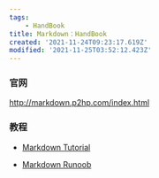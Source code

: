 ```yaml
---
tags: 
    - HandBook
title: Markdown：HandBook
created: '2021-11-24T09:23:17.619Z'
modified: '2021-11-25T03:52:12.423Z'
---
```


### 官网

<http://markdown.p2hp.com/index.html>

### 教程

- [Markdown Tutorial](http://markdown.p2hp.com/basic-syntax/)

- [Markdown Runoob](https://www.runoob.com/markdown/md-tutorial.html)
